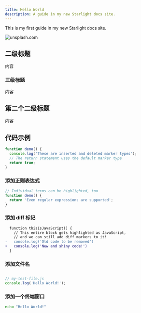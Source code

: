 ```yaml
---
title: Hello World
description: A guide in my new Starlight docs site.
---
```


This is my first guide in my new Starlight docs site.

![unsplash.com](https://source.unsplash.com/random/800x600)

## 二级标题

内容

### 三级标题

内容

## 第二个二级标题

内容

## 代码示例

```js "return true;" ins="inserted" del="deleted"
function demo() {
  console.log('These are inserted and deleted marker types');
  // The return statement uses the default marker type
  return true;
}
```

### 添加正则表达式

```js "Individual terms" /Even.*supported/
// Individual terms can be highlighted, too
function demo() {
  return 'Even regular expressions are supported';
}
```

### 添加 diff 标记

```diff lang="js"
  function thisIsJavaScript() {
    // This entire block gets highlighted as JavaScript,
    // and we can still add diff markers to it!
-   console.log('Old code to be removed')
+   console.log('New and shiny code!')
  }
```

### 添加文件名

```js  

// my-test-file.js
console.log('Hello World!');
```

### 添加一个终端窗口

```bash title="Terminal"
echo "Hello World!"
```
